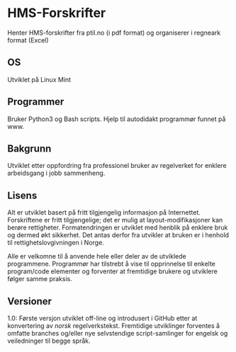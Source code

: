 # HMS-Forskrifter
Henter HMS-forskrifter fra ptil.no (i pdf format) og organiserer i regneark format (Excel)

## OS

Utviklet på Linux Mint

## Programmer

Bruker Python3 og Bash scripts. Hjelp til autodidakt programmør funnet på www. 

## Bakgrunn

Utviklet etter oppfordring fra professionel bruker av regelverket for enklere arbeidsgang i jobb sammenheng.

## Lisens

Alt er utviklet basert på fritt tilgjengelig informasjon på Internettet. Forskriftene er fritt tilgjengelige; det er mulig at layout-modifikasjoner kan berøre rettigheter. Formatendringen er utviklet med henblik på enklere bruk og dermed økt sikkerhet. Det antas derfor fra utvikler at bruken er i henhold til rettighetslovgivningen i Norge.

Alle er velkomne til å anvende hele eller deler av de utviklede programmene. Programmør har tilstrebt å vise til opprinnelse til enkelte program/code elementer og forventer at fremtidige brukere og utviklere følger samme praksis.

## Versioner

1.0: Første versjon utviklet off-line og introdusert i GitHub etter at konvertering av *norsk* regelverkstekst. Fremtidige utviklinger forventes å omfatte branches og/eller nye selvstendige script-samlinger for engelsk og veiledninger til begge språk.



